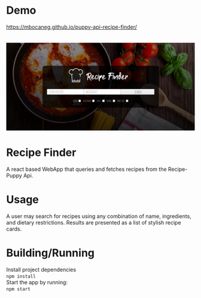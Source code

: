 # Demo
https://mbocaneg.github.io/puppy-api-recipe-finder/
<br>
<br>
<br>
![Alt text](https://github.com/mbocaneg/puppy-api-recipe-finder/blob/master/screenshots/recipe_finder_screenshot.png)
<br>

# Recipe Finder
A react based WebApp that queries and fetches recipes from the Recipe-Puppy Api.

# Usage
A user may search for recipes using any combination of name, ingredients, and
dietary restrictions. Results are presented as a list of stylish recipe cards.

# Building/Running
Install project dependencies
<br>
```npm install```
<br>
Start the app by running:
<br>
```npm start```
